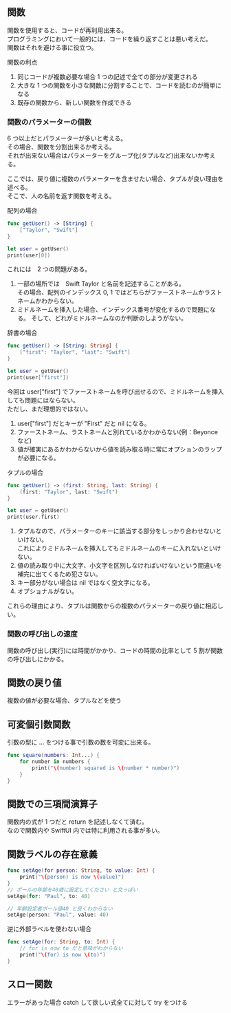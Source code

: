## 関数

関数を使用すると、コードが再利用出来る。  
プログラミングにおいて一般的には、コードを繰り返すことは悪い考えだ。  
関数はそれを避ける事に役立つ。  

関数の利点  
1. 同じコードが複数必要な場合 1 つの記述で全ての部分が変更される  
2. 大きな 1 つの関数を小さな関数に分割することで、コードを読むのが簡単になる  
3. 既存の関数から、新しい関数を作成できる

### 関数のパラメーターの個数

6 つ以上だとパラメーターが多いと考える。  
その場合、関数を分割出来るか考える。  
それが出来ない場合はパラメーターをグループ化(タプルなど)出来ないか考える。  

ここでは、戻り値に複数のパラメーターを含ませたい場合、タプルが良い理由を述べる。  
そこで、人の名前を返す関数を考える。  

配列の場合  

```swift
func getUser() -> [String] {
    ["Taylor", "Swift"]
}

let user = getUser()
print(user[0])
```

これには　2 つの問題がある。  
1. 一部の場所では　Swift Taylor と名前を記述することがある。  
その場合、配列のインデックス 0, 1 ではどちらがファーストネームかラストネームかわからない。  
2. ミドルネームを挿入した場合、インデックス番号が変化するので問題になる。 
そして、どれがミドルネームなのか判断のしようがない。   

辞書の場合

```swift
func getUser() -> [String: String] {
    ["first": "Taylor", "last": "Swift"]
}

let user = getUser()
print(user["first"])
```

今回は user["first"] でファーストネームを呼び出せるので、ミドルネームを挿入しても問題にはならない。  
ただし、まだ理想的ではない。  

1. user["first"] だとキーが "First" だと nil になる。  
2. ファーストネーム、ラストネームと別れているかわからない(例：Beyonce など)
3. 値が確実にあるかわからないから値を読み取る時に常にオプションのラップが必要になる。  

タプルの場合

```swift
func getUser() -> (first: String, last: String) {
    (first: "Taylor", last: "Swift")
}

let user = getUser()
print(user.first)
```

1. タプルなので、パラメーターのキーに該当する部分をしっかり合わせないといけない。  
これによりミドルネームを挿入してもミドルネームのキーに入れないといけない。  
2. 値の読み取り中に大文字、小文字を区別しなければいけないという間違いを補完に出てくるため犯さない。
3. キー部分がない場合は nil ではなく空文字になる。  
4. オプショナルがない。  

これらの理由により、タプルは関数からの複数のパラメーターの戻り値に相応しい。  

### 関数の呼び出しの速度

関数の呼び出し(実行)には時間がかかり、コードの時間の比率として 5 割が関数の呼び出しにかかる。  

## 関数の戻り値

複数の値が必要な場合、タプルなどを使う

## 可変個引数関数

引数の型に ... をつける事で引数の数を可変に出来る。  

```swift
func square(numbers: Int...) {
    for number in numbers {
        print("\(number) squared is \(number * number)")
    }
}
```

## 関数での三項間演算子

関数内の式が 1 つだと return を記述しなくて済む。  
なので関数内や SwiftUI 内では特に利用される事が多い。  

## 関数ラベルの存在意義

```swift
func setAge(for person: String, to value: Int) {
    print("\(person) is now \(value)")
}
// ポールの年齢を40歳に設定してください と文っぽい
setAge(for: "Paul", to: 40)

// 年齢設定者ポール値40 と良くわからない
setAge(person: "Paul", value: 40)
```

逆に外部ラベルを使わない場合

```swift
func setAge(for: String, to: Int) {
    // for is now to だと意味がわからない
    print("\(for) is now \(to)")
}
```

## スロー関数

エラーがあった場合 catch して欲しい式全てに対して try をつける
